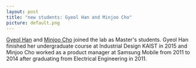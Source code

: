 ```yaml
---
layout: post
title: "new students: Gyeol Han and Minjoo Cho"
picture: default.png
---
```

[Gyeol Han](/people/#gyeol) and [Minjoo Cho](/people/#minjoo) joined the lab as Master's students. Gyeol Han finished her undergraduate course at Industrial Design KAIST in 2015 and Minjoo Cho worked as a product manager at Samsung Mobile from 2011 to 2014 after graduating from Electrical Engineering in 2011.  
